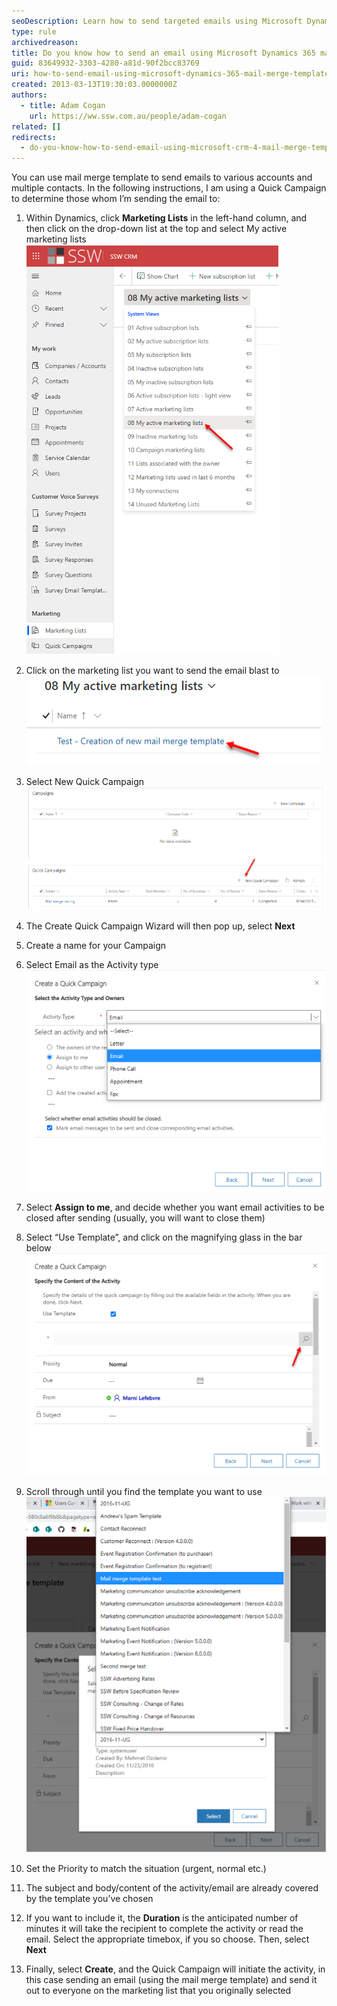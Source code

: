 ```yaml
---
seoDescription: Learn how to send targeted emails using Microsoft Dynamics 365 mail merge templates and quickly campaign marketing lists for efficient communication.
type: rule
archivedreason:
title: Do you know how to send an email using Microsoft Dynamics 365 mail merge templates?
guid: 83649932-3303-4280-a81d-90f2bcc83769
uri: how-to-send-email-using-microsoft-dynamics-365-mail-merge-template
created: 2013-03-13T19:30:03.0000000Z
authors:
  - title: Adam Cogan
    url: https://ww.ssw.com.au/people/adam-cogan
related: []
redirects:
  - do-you-know-how-to-send-email-using-microsoft-crm-4-mail-merge-template
---
```


You can use mail merge template to send emails to various accounts and multiple contacts. In the following instructions, I am using a Quick Campaign to determine those whom I’m sending the email to:

<!--endintro-->

1. Within Dynamics, click **Marketing Lists** in the left-hand column, and then click on the drop-down list at the top and select My active marketing lists
   ![Figure: Find your active marketing lists to send out an email blast with mail merge templates](send-email-email-template-2.png)

2. Click on the marketing list you want to send the email blast to
   ![Figure: selection of marketing list](send-email-email-template-3.png)

3. Select New Quick Campaign
   ![Figure: Selecting New Quick Campaigns](send-email-email-template-4.png)

4. The Create Quick Campaign Wizard will then pop up, select **Next**

5. Create a name for your Campaign

6. Select Email as the Activity type
   ![Figure: Selecting Email as your activity type](send-email-email-template-5.png)

7. Select **Assign to me**, and decide whether you want email activities to be closed after sending (usually, you will want to close them)

8. Select “Use Template”, and click on the magnifying glass in the bar below
   ![Figure: Searching for the template you want to use](send-email-email-template-6.png)

9. Scroll through until you find the template you want to use
   ![Figure: Template selection](send-email-email-template-7.png)

10. Set the Priority to match the situation (urgent, normal etc.)

11. The subject and body/content of the activity/email are already covered by the template you’ve chosen

12. If you want to include it, the **Duration** is the anticipated number of minutes it will take the recipient to complete the activity or read the email. Select the appropriate timebox, if you so choose. Then, select **Next**

13. Finally, select **Create**, and the Quick Campaign will initiate the activity, in this case sending an email (using the mail merge template) and send it out to everyone on the marketing list that you originally selected
